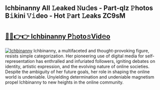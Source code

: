 ## Ichbinanny All 𝙻eaked 𝙽u𝚍es - Part-qlz 𝙿hotos B𝚒kini 𝚅𝚒deo - Hot 𝙿art 𝙻eaks ZC9sM

# <h2><a href="http://ld55682.urlbe.top/?page=Ichbinanny">🔗🔗👉👉 Ichbinanny P𝚑oto𝚜Vid𝚎o</a></h2>

[![Ichbinanny](https://i.imgur.com/eBuTRDB.gif)](http://ld55682.urlbe.top/?page=Ichbinanny)
Ichbinanny, a multifaceted and thought-provoking figure, resists simple categorization. Her pioneering use of digital media for self-representation has enthralled and infuriated followers, igniting debates on identity, artistic expression, and the evolving nature of online societies. Despite the ambiguity of her future goals, her role in shaping the online world is undeniable. Unyielding determination and undeniable magnetism propel Ichbinanny to new heights in the online community.
